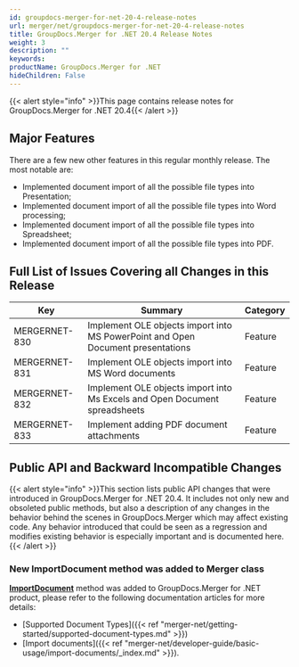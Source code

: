 ```yaml
---
id: groupdocs-merger-for-net-20-4-release-notes
url: merger/net/groupdocs-merger-for-net-20-4-release-notes
title: GroupDocs.Merger for .NET 20.4 Release Notes
weight: 3
description: ""
keywords: 
productName: GroupDocs.Merger for .NET
hideChildren: False
---
```

{{< alert style="info" >}}This page contains release notes for GroupDocs.Merger for .NET 20.4{{< /alert >}}

## Major Features

There are a few new other features in this regular monthly release. The most notable are:

*   Implemented document import of all the possible file types into Presentation;
*   Implemented document import of all the possible file types into Word processing;
*   Implemented document import of all the possible file types into Spreadsheet;
*   Implemented document import of all the possible file types into PDF.

## Full List of Issues Covering all Changes in this Release

| Key | Summary | Category |
| --- | --- | --- |
| MERGERNET-830 | Implement OLE objects import into MS PowerPoint and Open Document presentations | Feature |
| MERGERNET-831 | Implement OLE objects import into MS Word documents | Feature |
| MERGERNET-832 | Implement OLE objects import into Ms Excels and Open Document spreadsheets | Feature |
| MERGERNET-833 | Implement adding PDF document attachments | Feature |

## Public API and Backward Incompatible Changes

{{< alert style="info" >}}This section lists public API changes that were introduced in GroupDocs.Merger for .NET 20.4. It includes not only new and obsoleted public methods, but also a description of any changes in the behavior behind the scenes in GroupDocs.Merger which may affect existing code. Any behavior introduced that could be seen as a regression and modifies existing behavior is especially important and is documented here.{{< /alert >}}

### New ImportDocument method was added to Merger class

**[ImportDocument](https://apireference.groupdocs.com/merger/net/groupdocs.merger/merger/methods/importdocument)** method was added to GroupDocs.Merger for .NET product, please refer to the following documentation articles for more details: 

*   [Supported Document Types]({{< ref "merger-net/getting-started/supported-document-types.md" >}})
*   [Import documents]({{< ref "merger-net/developer-guide/basic-usage/import-documents/_index.md" >}}).
